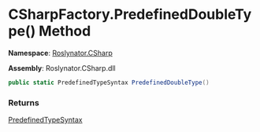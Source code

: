 # CSharpFactory\.PredefinedDoubleType\(\) Method

**Namespace**: [Roslynator.CSharp](../../README.md)

**Assembly**: Roslynator\.CSharp\.dll

```csharp
public static PredefinedTypeSyntax PredefinedDoubleType()
```

### Returns

[PredefinedTypeSyntax](https://docs.microsoft.com/en-us/dotnet/api/microsoft.codeanalysis.csharp.syntax.predefinedtypesyntax)

